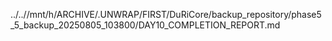 ../..//mnt/h/ARCHIVE/.UNWRAP/FIRST/DuRiCore/backup_repository/phase5_5_backup_20250805_103800/DAY10_COMPLETION_REPORT.md